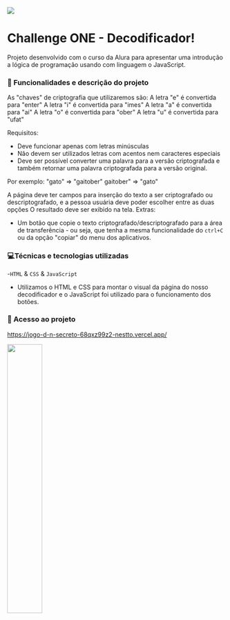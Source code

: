 <img src="https://github.com/nestto/oracle-alura-decodificador/assets/125527244/b525361d-80b6-47c4-9284-f567f46c962a">
<br>

# Challenge ONE - Decodificador! 
Projeto desenvolvido com o curso da Alura para apresentar uma introdução a lógica de programação usando com linguagem o JavaScript.

### 🔨 Funcionalidades e descrição do projeto
As "chaves" de criptografia que utilizaremos são:
A letra "e" é convertida para "enter"
A letra "i" é convertida para "imes"
A letra "a" é convertida para "ai"
A letra "o" é convertida para "ober"
A letra "u" é convertida para "ufat"

Requisitos:
- Deve funcionar apenas com letras minúsculas
- Não devem ser utilizados letras com acentos nem caracteres especiais
- Deve ser possível converter uma palavra para a versão criptografada e também retornar uma palavra criptografada para a versão original.

Por exemplo:
"gato" => "gaitober"
gaitober" => "gato"

A página deve ter campos para inserção do texto a ser criptografado ou descriptografado, e a pessoa usuária deve poder escolher entre as duas opções
O resultado deve ser exibido na tela.
Extras:
- Um botão que copie o texto criptografado/descriptografado para a área de transferência - ou seja, que tenha a mesma funcionalidade do `ctrl+C` ou da opção "copiar" do menu dos aplicativos.
### 💻Técnicas e tecnologias utilizadas

-`HTML` & `CSS` & `JavaScript`
- Utilizamos o HTML e CSS para montar o visual da página do nosso decodificador e o JavaScript foi utilizado para o funcionamento dos botões.

### 📁 Acesso ao projeto

https://jogo-d-n-secreto-68qxz99z2-nestto.vercel.app/

<img src="https://github.com/nestto/oracle-alura-decodificador/assets/125527244/15539273-22a8-40cf-bbc1-43240d6bd6b0" width="40%">
